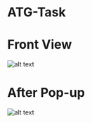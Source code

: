 # ATG-Task

# Front View
![alt text](https://github.com/amohata007/ATG-Task/blob/master/Screenshot%20(49).png)

# After Pop-up
![alt text](https://github.com/amohata007/ATG-Task/blob/master/Screenshot%20(51).png)
